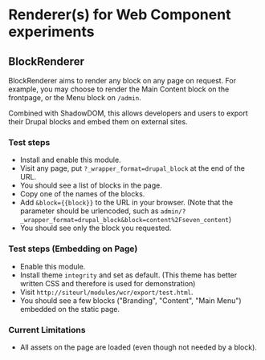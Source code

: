 # Renderer(s) for Web Component experiments
## BlockRenderer
BlockRenderer aims to render any block on any page on request. For example, you may choose to render the Main Content block on the frontpage, or the Menu block on `/admin`. 

Combined with ShadowDOM, this allows developers and users to export their Drupal blocks and embed them on external sites.

### Test steps
 - Install and enable this module.
 - Visit any page, put `?_wrapper_format=drupal_block` at the end of the URL.
 - You should see a list of blocks in the page.
 - Copy one of the names of the blocks.
 - Add `&block={{block}}` to the URL in your browser. (Note that the parameter should be urlencoded, such as `admin/?_wrapper_format=drupal_block&block=content%2Fseven_content`)
 - You should see only the block you requested.
 
### Test steps (Embedding on Page)
 - Enable this module.
 - Install theme `integrity` and set as default. (This theme has better written CSS and therefore is used for demonstration) 
 - Visit `http://siteurl/modules/wcr/export/test.html`. 
 - You should see a few blocks ("Branding", "Content", "Main Menu") embedded on the static page.
 
### Current Limitations
  - All assets on the page are loaded (even though not needed by a block).
